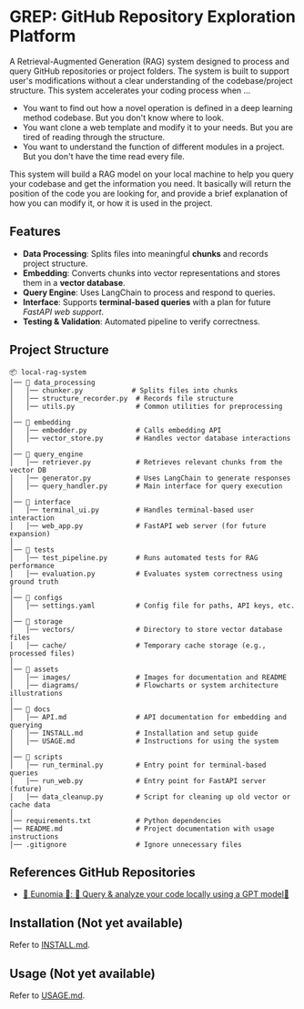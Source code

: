 # GREP: GitHub Repository Exploration Platform
A Retrieval-Augmented Generation (RAG) system designed to process and query GitHub repositories or project folders.
The system is built to support user's modifications without a clear understanding of the codebase/project structure. This system accelerates your coding process when ...
- You want to find out how a novel operation is defined in a deep learning method codebase. But you don't know where to look.
- You want clone a web template and modify it to your needs. But you are tired of reading through the structure.
- You want to understand the function of different modules in a project. But you don't have the time read every file.

This system will build a RAG model on your local machine to help you query your codebase and get the information you need. It basically will return the position of the code you are looking for, and provide a brief explanation of how you can modify it, or how it is used in the project.

## Features
- **Data Processing**: Splits files into meaningful **chunks** and records project structure.
- **Embedding**: Converts chunks into vector representations and stores them in a **vector database**.
- **Query Engine**: Uses LangChain to process and respond to queries.
- **Interface**: Supports **terminal-based queries** with a plan for future *FastAPI web support*.
- **Testing & Validation**: Automated pipeline to verify correctness.

## Project Structure
```
📦 local-rag-system
│── 📂 data_processing
│   │── chunker.py            # Splits files into chunks
│   │── structure_recorder.py  # Records file structure
│   │── utils.py               # Common utilities for preprocessing
│
│── 📂 embedding
│   │── embedder.py            # Calls embedding API
│   │── vector_store.py        # Handles vector database interactions
│
│── 📂 query_engine
│   │── retriever.py           # Retrieves relevant chunks from the vector DB
│   │── generator.py           # Uses LangChain to generate responses
│   │── query_handler.py       # Main interface for query execution
│
│── 📂 interface
│   │── terminal_ui.py         # Handles terminal-based user interaction
│   │── web_app.py             # FastAPI web server (for future expansion)
│
│── 📂 tests
│   │── test_pipeline.py       # Runs automated tests for RAG performance
│   │── evaluation.py          # Evaluates system correctness using ground truth
│
│── 📂 configs
│   │── settings.yaml          # Config file for paths, API keys, etc.
│
│── 📂 storage
│   │── vectors/               # Directory to store vector database files
│   │── cache/                 # Temporary cache storage (e.g., processed files)
│
│── 📂 assets
│   │── images/                # Images for documentation and README
│   │── diagrams/              # Flowcharts or system architecture illustrations
│
│── 📂 docs
│   │── API.md                 # API documentation for embedding and querying
│   │── INSTALL.md             # Installation and setup guide
│   │── USAGE.md               # Instructions for using the system
│
│── 📂 scripts
│   │── run_terminal.py        # Entry point for terminal-based queries
│   │── run_web.py             # Entry point for FastAPI server (future)
│   │── data_cleanup.py        # Script for cleaning up old vector or cache data
│
│── requirements.txt           # Python dependencies
│── README.md                  # Project documentation with usage instructions
│── .gitignore                 # Ignore unnecessary files
```

## References GitHub Repositories
- [🏯 Eunomia 🏯: 🔐 Query & analyze your code locally using a GPT model🔐
](https://github.com/Ngz91/Eunomia)

## Installation (Not yet available)
Refer to [INSTALL.md](docs/INSTALL.md).

## Usage (Not yet available)
Refer to [USAGE.md](docs/USAGE.md).

